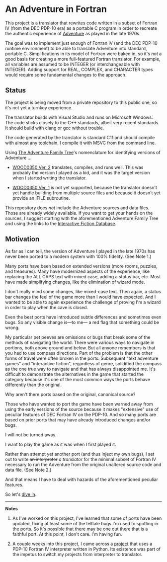 # An Adventure in Fortran

This project is a translator that rewrites code written in a subset of Fortran IV (from the DEC PDP-10 era) as a portable C program in order to recreate the authentic experience of [Adventure](https://en.wikipedia.org/wiki/Colossal_Cave_Adventure) as played in the late 1970s.

The goal was to implement just enough of Fortran IV (and the DEC PDP-10 runtime environment) to be able to translate Adventure into standard, portable C.  Simplifications in its model of Fortran were baked in, so it's _not_ a good basis for creating a more full-featured Fortran translator.  For example, all variables are assumed to be INTEGER (or interchangeable with INTEGER).  Adding support for REAL, COMPLEX, and CHARACTER types would require some fundamental changes to the approach.

## Status

The project is being moved from a private repository to this public one, so it's not yet a turnkey experience.

The translator builds with Visual Studio and runs on Microsoft Windows.  The code sticks closely to the C++ standards, albeit very recent standards.  It should build with clang or gcc without trouble.

The code generated by the translator is standard C11 and should compile with almost any toolchain.  I compile it with MSVC from the command line.

Using [The Adventure Family Tree](https://mipmip.org/advfamily/advfamily.html)'s nomenclature for identifying versions of Adventure ...

* [WOOD0350 Ver. 2](https://mipmip.org/advfamily/advfamily.html#WOOD0350) translates, compiles, and runs well.  This was probably the version I played as a kid, and it was the target version when I started writing the translator.

* [WOOD0350 Ver. 1](https://mipmip.org/advfamily/advfamily.html#WOOD0350) is not yet supported, because the translator doesn't yet handle building from multiple source files and because it doesn't yet provide an IFILE subroutine.

This repository does _not_ include the Adventure sources and data files.  Those are already widely available.  If you want to get your hands on the sources, I suggest starting with the aforementioned Adventure Family Tree and using the links to the [Interactive Fiction Database](https://ifdb.org/).

## Motivation

As far as I can tell, the version of Adventure I played in the late 1970s has never been ported to a modern system with 100% fidelity. (See Note 1.)

Many ports have been based on extended versions (more rooms, puzzles, and treasures).  Many have modernized aspects of the experience, like replacing the ALL CAPS text with mixed case, adding a status bar, etc.  Most have made simplifying changes, like the elimination of wizard mode.

I don't really mind some changes, like mixed-case text.  Then again, a status bar changes the feel of the game more than I would have expected.  And I wanted to be able to again experience the challenge of proving I'm a wizard in order to play when the cave is closed.

Even the best ports have introduced subtle differences and sometimes even bugs.  So any visible change is&mdash;to me&mdash; a red flag that something could be wrong.

My particular pet peeves are omissions or bugs that break some of the methods of navigating the world.  There were various ways to navigate in portions, both above ground and below.  But all anyone remembers is that you had to use compass directions.  Part of the problem is that the other forms of travel were often broken in the ports.  Subsequent "text adventure games" and "interactive fiction", regardless of genre, solidified the compass as the one true way to navigate and that has always disappointed me.  It's difficult to demonstrate the alternatives in the game that started the category because it's one of the most common ways the ports behave differently than the original.

Why aren't there ports based on the original, canonical source?

Those who have wanted to port the game have been warned away from using the early versions of the source because it makes "extensive" use of peculiar features of DEC Fortran IV on the PDP-10.  And so many ports are based on prior ports that may have already introduced changes and/or bugs.

I will not be turned away.

I want to play the game as it was when I first played it.

Rather than attempt yet another port (and thus inject my own bugs), I set out to write <strike>an interpreter</strike> _a translator_ for the minimal subset of Fortran IV necessary to run the Adventure from the original unaltered source code and data file. (See Note 2.)

And that means I have to deal with hazards of the aforementioned peculiar features.

So let's [dive in](docs/peculiar.md).

---

**Notes**

1. As I've worked on this project, I've learned that some of ports have been updated, fixing at least some of the telltale bugs I'm used to spotting in the ports.  So it's possible that there may be one out there that is a faithful port.  At this point, I don't care.  I'm having fun.

2. A couple weeks into this project, I came across a [project](https://github.com/swenson/adventwure/tree/main) that uses a PDP-10 Fortran IV interpreter written in Python.  Its existence was part of the impetus to switch my projects from interpreter to translator.



